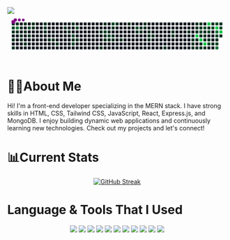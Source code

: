 ![](https://i.ibb.co/kyM7FML/Black-and-White-Gradient-Personal-Linked-In-Banner.png)
<svg viewBox="-16 -32 880 192" width="880" height="192" xmlns="http://www.w3.org/2000/svg"><desc>Generated with https://github.com/Platane/snk</desc><style>:root{--cb:#1b1f230a;--cs:purple;--ce:#161b22;--c0:#161b22;--c1:#01311f;--c2:#034525;--c3:#0f6d31;--c4:#00c647}.c{shape-rendering:geometricPrecision;fill:var(--ce);stroke-width:1px;stroke:var(--cb);animation:none 50500ms linear infinite;width:12px;height:12px}@keyframes c0{0.19%{fill:var(--c1)}0.21%,100%{fill:var(--ce)}}.c.c0{fill:var(--c1);animation-name:c0}@keyframes c1{74.05%{fill:var(--c2)}74.07%,100%{fill:var(--ce)}}.c.c1{fill:var(--c2);animation-name:c1}@keyframes c2{40.98%{fill:var(--c1)}41%,100%{fill:var(--ce)}}.c.c2{fill:var(--c1);animation-name:c2}@keyframes c3{41.38%{fill:var(--c1)}41.4%,100%{fill:var(--ce)}}.c.c3{fill:var(--c1);animation-name:c3}@keyframes c4{41.77%{fill:var(--c1)}41.79%,100%{fill:var(--ce)}}.c.c4{fill:var(--c1);animation-name:c4}@keyframes c5{0.39%{fill:var(--c1)}0.41%,100%{fill:var(--ce)}}.c.c5{fill:var(--c1);animation-name:c5}@keyframes c6{74.25%{fill:var(--c3)}74.27%,100%{fill:var(--ce)}}.c.c6{fill:var(--c3);animation-name:c6}@keyframes c7{40.78%{fill:var(--c1)}40.8%,100%{fill:var(--ce)}}.c.c7{fill:var(--c1);animation-name:c7}@keyframes c8{40.39%{fill:var(--c1)}40.41%,100%{fill:var(--ce)}}.c.c8{fill:var(--c1);animation-name:c8}@keyframes c9{38.8%{fill:var(--c1)}38.82%,100%{fill:var(--ce)}}.c.c9{fill:var(--c1);animation-name:c9}@keyframes ca{38.6%{fill:var(--c1)}38.62%,100%{fill:var(--ce)}}.c.ca{fill:var(--c1);animation-name:ca}@keyframes cb{0.78%{fill:var(--c1)}0.8%,100%{fill:var(--ce)}}.c.cb{fill:var(--c1);animation-name:cb}@keyframes cc{39.2%{fill:var(--c1)}39.22%,100%{fill:var(--ce)}}.c.cc{fill:var(--c1);animation-name:cc}@keyframes cd{38.21%{fill:var(--c1)}38.23%,100%{fill:var(--ce)}}.c.cd{fill:var(--c1);animation-name:cd}@keyframes ce{72.86%{fill:var(--c2)}72.88%,100%{fill:var(--ce)}}.c.ce{fill:var(--c2);animation-name:ce}@keyframes cf{39.59%{fill:var(--c1)}39.61%,100%{fill:var(--ce)}}.c.cf{fill:var(--c1);animation-name:cf}@keyframes cg{1.18%{fill:var(--c1)}1.2%,100%{fill:var(--ce)}}.c.cg{fill:var(--c1);animation-name:cg}@keyframes ch{1.38%{fill:var(--c1)}1.4%,100%{fill:var(--ce)}}.c.ch{fill:var(--c1);animation-name:ch}@keyframes ci{2.17%{fill:var(--c1)}2.19%,100%{fill:var(--ce)}}.c.ci{fill:var(--c1);animation-name:ci}@keyframes cj{1.97%{fill:var(--c1)}1.99%,100%{fill:var(--ce)}}.c.cj{fill:var(--c1);animation-name:cj}@keyframes ck{2.96%{fill:var(--c1)}2.98%,100%{fill:var(--ce)}}.c.ck{fill:var(--c1);animation-name:ck}@keyframes cl{3.55%{fill:var(--c1)}3.57%,100%{fill:var(--ce)}}.c.cl{fill:var(--c1);animation-name:cl}@keyframes cm{3.75%{fill:var(--c1)}3.77%,100%{fill:var(--ce)}}.c.cm{fill:var(--c1);animation-name:cm}@keyframes cn{4.15%{fill:var(--c1)}4.17%,100%{fill:var(--ce)}}.c.cn{fill:var(--c1);animation-name:cn}@keyframes co{6.52%{fill:var(--c1)}6.54%,100%{fill:var(--ce)}}.c.co{fill:var(--c1);animation-name:co}@keyframes cp{6.13%{fill:var(--c1)}6.15%,100%{fill:var(--ce)}}.c.cp{fill:var(--c1);animation-name:cp}@keyframes cq{7.12%{fill:var(--c1)}7.14%,100%{fill:var(--ce)}}.c.cq{fill:var(--c1);animation-name:cq}@keyframes cr{69.1%{fill:var(--c2)}69.12%,100%{fill:var(--ce)}}.c.cr{fill:var(--c2);animation-name:cr}@keyframes cs{5.14%{fill:var(--c1)}5.16%,100%{fill:var(--ce)}}.c.cs{fill:var(--c1);animation-name:cs}@keyframes ct{69.49%{fill:var(--c2)}69.51%,100%{fill:var(--ce)}}.c.ct{fill:var(--c2);animation-name:ct}@keyframes cu{70.49%{fill:var(--c2)}70.51%,100%{fill:var(--ce)}}.c.cu{fill:var(--c2);animation-name:cu}@keyframes cv{5.34%{fill:var(--c1)}5.36%,100%{fill:var(--ce)}}.c.cv{fill:var(--c1);animation-name:cv}@keyframes cw{32.66%{fill:var(--c1)}32.68%,100%{fill:var(--ce)}}.c.cw{fill:var(--c1);animation-name:cw}@keyframes cx{34.25%{fill:var(--c1)}34.27%,100%{fill:var(--ce)}}.c.cx{fill:var(--c1);animation-name:cx}@keyframes cy{8.7%{fill:var(--c1)}8.72%,100%{fill:var(--ce)}}.c.cy{fill:var(--c1);animation-name:cy}@keyframes cz{66.92%{fill:var(--c2)}66.94%,100%{fill:var(--ce)}}.c.cz{fill:var(--c2);animation-name:cz}@keyframes c10{33.06%{fill:var(--c1)}33.08%,100%{fill:var(--ce)}}.c.c10{fill:var(--c1);animation-name:c10}@keyframes c11{33.26%{fill:var(--c1)}33.28%,100%{fill:var(--ce)}}.c.c11{fill:var(--c1);animation-name:c11}@keyframes c12{31.87%{fill:var(--c1)}31.89%,100%{fill:var(--ce)}}.c.c12{fill:var(--c1);animation-name:c12}@keyframes c13{67.32%{fill:var(--c2)}67.34%,100%{fill:var(--ce)}}.c.c13{fill:var(--c2);animation-name:c13}@keyframes c14{33.46%{fill:var(--c1)}33.48%,100%{fill:var(--ce)}}.c.c14{fill:var(--c1);animation-name:c14}@keyframes c15{66.13%{fill:var(--c2)}66.15%,100%{fill:var(--ce)}}.c.c15{fill:var(--c2);animation-name:c15}@keyframes c16{9.3%{fill:var(--c1)}9.32%,100%{fill:var(--ce)}}.c.c16{fill:var(--c1);animation-name:c16}@keyframes c17{31.48%{fill:var(--c1)}31.5%,100%{fill:var(--ce)}}.c.c17{fill:var(--c1);animation-name:c17}@keyframes c18{31.28%{fill:var(--c1)}31.3%,100%{fill:var(--ce)}}.c.c18{fill:var(--c1);animation-name:c18}@keyframes c19{9.69%{fill:var(--c1)}9.71%,100%{fill:var(--ce)}}.c.c19{fill:var(--c1);animation-name:c19}@keyframes c1a{30.88%{fill:var(--c1)}30.9%,100%{fill:var(--ce)}}.c.c1a{fill:var(--c1);animation-name:c1a}@keyframes c1b{10.29%{fill:var(--c1)}10.31%,100%{fill:var(--ce)}}.c.c1b{fill:var(--c1);animation-name:c1b}@keyframes c1c{64.74%{fill:var(--c2)}64.76%,100%{fill:var(--ce)}}.c.c1c{fill:var(--c2);animation-name:c1c}@keyframes c1d{11.87%{fill:var(--c1)}11.89%,100%{fill:var(--ce)}}.c.c1d{fill:var(--c1);animation-name:c1d}@keyframes c1e{11.48%{fill:var(--c1)}11.5%,100%{fill:var(--ce)}}.c.c1e{fill:var(--c1);animation-name:c1e}@keyframes c1f{11.67%{fill:var(--c1)}11.69%,100%{fill:var(--ce)}}.c.c1f{fill:var(--c1);animation-name:c1f}@keyframes c1g{11.08%{fill:var(--c1)}11.1%,100%{fill:var(--ce)}}.c.c1g{fill:var(--c1);animation-name:c1g}@keyframes c1h{11.28%{fill:var(--c1)}11.3%,100%{fill:var(--ce)}}.c.c1h{fill:var(--c1);animation-name:c1h}@keyframes c1i{13.26%{fill:var(--c1)}13.28%,100%{fill:var(--ce)}}.c.c1i{fill:var(--c1);animation-name:c1i}@keyframes c1j{12.66%{fill:var(--c1)}12.68%,100%{fill:var(--ce)}}.c.c1j{fill:var(--c1);animation-name:c1j}@keyframes c1k{13.65%{fill:var(--c1)}13.67%,100%{fill:var(--ce)}}.c.c1k{fill:var(--c1);animation-name:c1k}@keyframes c1l{12.86%{fill:var(--c1)}12.88%,100%{fill:var(--ce)}}.c.c1l{fill:var(--c1);animation-name:c1l}@keyframes c1m{14.84%{fill:var(--c1)}14.86%,100%{fill:var(--ce)}}.c.c1m{fill:var(--c1);animation-name:c1m}@keyframes c1n{16.03%{fill:var(--c1)}16.05%,100%{fill:var(--ce)}}.c.c1n{fill:var(--c1);animation-name:c1n}@keyframes c1o{15.83%{fill:var(--c1)}15.85%,100%{fill:var(--ce)}}.c.c1o{fill:var(--c1);animation-name:c1o}@keyframes c1p{16.82%{fill:var(--c1)}16.84%,100%{fill:var(--ce)}}.c.c1p{fill:var(--c1);animation-name:c1p}@keyframes c1q{19%{fill:var(--c1)}19.02%,100%{fill:var(--ce)}}.c.c1q{fill:var(--c1);animation-name:c1q}@keyframes c1r{27.12%{fill:var(--c1)}27.14%,100%{fill:var(--ce)}}.c.c1r{fill:var(--c1);animation-name:c1r}@keyframes c1s{26.92%{fill:var(--c1)}26.94%,100%{fill:var(--ce)}}.c.c1s{fill:var(--c1);animation-name:c1s}@keyframes c1t{18.01%{fill:var(--c1)}18.03%,100%{fill:var(--ce)}}.c.c1t{fill:var(--c1);animation-name:c1t}@keyframes c1u{17.42%{fill:var(--c1)}17.44%,100%{fill:var(--ce)}}.c.c1u{fill:var(--c1);animation-name:c1u}@keyframes c1v{17.22%{fill:var(--c1)}17.24%,100%{fill:var(--ce)}}.c.c1v{fill:var(--c1);animation-name:c1v}@keyframes c1w{86.72%{fill:var(--c4)}86.74%,100%{fill:var(--ce)}}.c.c1w{fill:var(--c4);animation-name:c1w}@keyframes c1x{19.2%{fill:var(--c1)}19.22%,100%{fill:var(--ce)}}.c.c1x{fill:var(--c1);animation-name:c1x}@keyframes c1y{26.72%{fill:var(--c1)}26.74%,100%{fill:var(--ce)}}.c.c1y{fill:var(--c1);animation-name:c1y}@keyframes c1z{17.81%{fill:var(--c1)}17.83%,100%{fill:var(--ce)}}.c.c1z{fill:var(--c1);animation-name:c1z}@keyframes c20{17.61%{fill:var(--c1)}17.63%,100%{fill:var(--ce)}}.c.c20{fill:var(--c1);animation-name:c20}@keyframes c21{53.06%{fill:var(--c2)}53.08%,100%{fill:var(--ce)}}.c.c21{fill:var(--c2);animation-name:c21}@keyframes c22{52.86%{fill:var(--c1)}52.88%,100%{fill:var(--ce)}}.c.c22{fill:var(--c1);animation-name:c22}@keyframes c23{86.33%{fill:var(--c4)}86.35%,100%{fill:var(--ce)}}.c.c23{fill:var(--c4);animation-name:c23}@keyframes c24{19.59%{fill:var(--c1)}19.61%,100%{fill:var(--ce)}}.c.c24{fill:var(--c1);animation-name:c24}@keyframes c25{19.79%{fill:var(--c1)}19.81%,100%{fill:var(--ce)}}.c.c25{fill:var(--c1);animation-name:c25}@keyframes c26{56.62%{fill:var(--c2)}56.64%,100%{fill:var(--ce)}}.c.c26{fill:var(--c2);animation-name:c26}@keyframes c27{53.26%{fill:var(--c1)}53.28%,100%{fill:var(--ce)}}.c.c27{fill:var(--c1);animation-name:c27}@keyframes c28{24.94%{fill:var(--c1)}24.96%,100%{fill:var(--ce)}}.c.c28{fill:var(--c1);animation-name:c28}@keyframes c29{24.74%{fill:var(--c1)}24.76%,100%{fill:var(--ce)}}.c.c29{fill:var(--c1);animation-name:c29}@keyframes c2a{85.93%{fill:var(--c4)}85.95%,100%{fill:var(--ce)}}.c.c2a{fill:var(--c4);animation-name:c2a}@keyframes c2b{19.99%{fill:var(--c1)}20.01%,100%{fill:var(--ce)}}.c.c2b{fill:var(--c1);animation-name:c2b}@keyframes c2c{87.91%{fill:var(--c4)}87.93%,100%{fill:var(--ce)}}.c.c2c{fill:var(--c4);animation-name:c2c}@keyframes c2d{56.43%{fill:var(--c1)}56.45%,100%{fill:var(--ce)}}.c.c2d{fill:var(--c1);animation-name:c2d}@keyframes c2e{57.02%{fill:var(--c2)}57.04%,100%{fill:var(--ce)}}.c.c2e{fill:var(--c2);animation-name:c2e}@keyframes c2f{24.54%{fill:var(--c1)}24.56%,100%{fill:var(--ce)}}.c.c2f{fill:var(--c1);animation-name:c2f}@keyframes c2g{58.41%{fill:var(--c2)}58.43%,100%{fill:var(--ce)}}.c.c2g{fill:var(--c2);animation-name:c2g}@keyframes c2h{55.24%{fill:var(--c1)}55.26%,100%{fill:var(--ce)}}.c.c2h{fill:var(--c1);animation-name:c2h}@keyframes c2i{56.23%{fill:var(--c2)}56.25%,100%{fill:var(--ce)}}.c.c2i{fill:var(--c2);animation-name:c2i}@keyframes c2j{20.58%{fill:var(--c1)}20.6%,100%{fill:var(--ce)}}.c.c2j{fill:var(--c1);animation-name:c2j}@keyframes c2k{55.44%{fill:var(--c2)}55.46%,100%{fill:var(--ce)}}.c.c2k{fill:var(--c2);animation-name:c2k}@keyframes c2l{88.5%{fill:var(--c4)}88.52%,100%{fill:var(--ce)}}.c.c2l{fill:var(--c4);animation-name:c2l}@keyframes c2m{84.35%{fill:var(--c3)}84.37%,100%{fill:var(--ce)}}.c.c2m{fill:var(--c3);animation-name:c2m}@keyframes c2n{57.61%{fill:var(--c2)}57.63%,100%{fill:var(--ce)}}.c.c2n{fill:var(--c2);animation-name:c2n}@keyframes c2o{20.98%{fill:var(--c1)}21%,100%{fill:var(--ce)}}.c.c2o{fill:var(--c1);animation-name:c2o}@keyframes c2p{58.01%{fill:var(--c2)}58.03%,100%{fill:var(--ce)}}.c.c2p{fill:var(--c2);animation-name:c2p}@keyframes c2q{85.14%{fill:var(--c3)}85.16%,100%{fill:var(--ce)}}.c.c2q{fill:var(--c3);animation-name:c2q}@keyframes c2r{22.37%{fill:var(--c1)}22.39%,100%{fill:var(--ce)}}.c.c2r{fill:var(--c1);animation-name:c2r}@keyframes c2s{60.19%{fill:var(--c2)}60.21%,100%{fill:var(--ce)}}.c.c2s{fill:var(--c2);animation-name:c2s}@keyframes c2t{88.9%{fill:var(--c4)}88.92%,100%{fill:var(--ce)}}.c.c2t{fill:var(--c4);animation-name:c2t}@keyframes c2u{21.38%{fill:var(--c1)}21.4%,100%{fill:var(--ce)}}.c.c2u{fill:var(--c1);animation-name:c2u}.u{transform-origin:0 0;transform:scale(0,1);animation:none linear 50500ms infinite}@keyframes u0{0.19%{transform:scale(0.000,1)}0.21%,0.39%{transform:scale(0.014,1)}0.41%,0.78%{transform:scale(0.027,1)}0.8%,1.18%{transform:scale(0.041,1)}1.2%,1.38%{transform:scale(0.055,1)}1.4%,1.97%{transform:scale(0.068,1)}1.99%,2.17%{transform:scale(0.082,1)}2.19%,2.96%{transform:scale(0.096,1)}2.98%,3.55%{transform:scale(0.110,1)}3.57%,3.75%{transform:scale(0.123,1)}3.77%,4.15%{transform:scale(0.137,1)}4.17%,5.14%{transform:scale(0.151,1)}5.16%,5.34%{transform:scale(0.164,1)}5.36%,6.13%{transform:scale(0.178,1)}6.15%,6.52%{transform:scale(0.192,1)}6.54%,7.12%{transform:scale(0.205,1)}7.14%,8.7%{transform:scale(0.219,1)}8.72%,9.3%{transform:scale(0.233,1)}9.32%,9.69%{transform:scale(0.247,1)}9.71%,10.29%{transform:scale(0.260,1)}10.31%,11.08%{transform:scale(0.274,1)}11.1%,11.28%{transform:scale(0.288,1)}11.3%,11.48%{transform:scale(0.301,1)}11.5%,11.67%{transform:scale(0.315,1)}11.69%,11.87%{transform:scale(0.329,1)}11.89%,12.66%{transform:scale(0.342,1)}12.68%,12.86%{transform:scale(0.356,1)}12.88%,13.26%{transform:scale(0.370,1)}13.28%,13.65%{transform:scale(0.384,1)}13.67%,14.84%{transform:scale(0.397,1)}14.86%,15.83%{transform:scale(0.411,1)}15.85%,16.03%{transform:scale(0.425,1)}16.05%,16.82%{transform:scale(0.438,1)}16.84%,17.22%{transform:scale(0.452,1)}17.24%,17.42%{transform:scale(0.466,1)}17.44%,17.61%{transform:scale(0.479,1)}17.63%,17.81%{transform:scale(0.493,1)}17.83%,18.01%{transform:scale(0.507,1)}18.03%,19%{transform:scale(0.521,1)}19.02%,19.2%{transform:scale(0.534,1)}19.22%,19.59%{transform:scale(0.548,1)}19.61%,19.79%{transform:scale(0.562,1)}19.81%,19.99%{transform:scale(0.575,1)}20.01%,20.58%{transform:scale(0.589,1)}20.6%,20.98%{transform:scale(0.603,1)}21%,21.38%{transform:scale(0.616,1)}21.4%,22.37%{transform:scale(0.630,1)}22.39%,24.54%{transform:scale(0.644,1)}24.56%,24.74%{transform:scale(0.658,1)}24.76%,24.94%{transform:scale(0.671,1)}24.96%,26.72%{transform:scale(0.685,1)}26.74%,26.92%{transform:scale(0.699,1)}26.94%,27.12%{transform:scale(0.712,1)}27.14%,30.88%{transform:scale(0.726,1)}30.9%,31.28%{transform:scale(0.740,1)}31.3%,31.48%{transform:scale(0.753,1)}31.5%,31.87%{transform:scale(0.767,1)}31.89%,32.66%{transform:scale(0.781,1)}32.68%,33.06%{transform:scale(0.795,1)}33.08%,33.26%{transform:scale(0.808,1)}33.28%,33.46%{transform:scale(0.822,1)}33.48%,34.25%{transform:scale(0.836,1)}34.27%,38.21%{transform:scale(0.849,1)}38.23%,38.6%{transform:scale(0.863,1)}38.62%,38.8%{transform:scale(0.877,1)}38.82%,39.2%{transform:scale(0.890,1)}39.22%,39.59%{transform:scale(0.904,1)}39.61%,40.39%{transform:scale(0.918,1)}40.41%,40.78%{transform:scale(0.932,1)}40.8%,40.98%{transform:scale(0.945,1)}41%,41.38%{transform:scale(0.959,1)}41.4%,41.77%{transform:scale(0.973,1)}41.79%,52.86%{transform:scale(0.986,1)}52.88%,100%{transform:scale(1.000,1)}}.u.u0{fill:var(--c1);animation-name:u0;transform-origin:0.0px 0}@keyframes u1{53.06%{transform:scale(0.000,1)}53.08%,100%{transform:scale(1.000,1)}}.u.u1{fill:var(--c2);animation-name:u1;transform-origin:601.0px 0}@keyframes u2{53.26%{transform:scale(0.000,1)}53.28%,55.24%{transform:scale(0.500,1)}55.26%,100%{transform:scale(1.000,1)}}.u.u2{fill:var(--c1);animation-name:u2;transform-origin:609.2px 0}@keyframes u3{55.44%{transform:scale(0.000,1)}55.46%,56.23%{transform:scale(0.500,1)}56.25%,100%{transform:scale(1.000,1)}}.u.u3{fill:var(--c2);animation-name:u3;transform-origin:625.7px 0}@keyframes u4{56.43%{transform:scale(0.000,1)}56.45%,100%{transform:scale(1.000,1)}}.u.u4{fill:var(--c1);animation-name:u4;transform-origin:642.2px 0}@keyframes u5{56.62%{transform:scale(0.000,1)}56.64%,57.02%{transform:scale(0.067,1)}57.04%,57.61%{transform:scale(0.133,1)}57.63%,58.01%{transform:scale(0.200,1)}58.03%,58.41%{transform:scale(0.267,1)}58.43%,60.19%{transform:scale(0.333,1)}60.21%,64.74%{transform:scale(0.400,1)}64.76%,66.13%{transform:scale(0.467,1)}66.15%,66.92%{transform:scale(0.533,1)}66.94%,67.32%{transform:scale(0.600,1)}67.34%,69.1%{transform:scale(0.667,1)}69.12%,69.49%{transform:scale(0.733,1)}69.51%,70.49%{transform:scale(0.800,1)}70.51%,72.86%{transform:scale(0.867,1)}72.88%,74.05%{transform:scale(0.933,1)}74.07%,100%{transform:scale(1.000,1)}}.u.u5{fill:var(--c2);animation-name:u5;transform-origin:650.4px 0}@keyframes u6{74.25%{transform:scale(0.000,1)}74.27%,84.35%{transform:scale(0.333,1)}84.37%,85.14%{transform:scale(0.667,1)}85.16%,100%{transform:scale(1.000,1)}}.u.u6{fill:var(--c3);animation-name:u6;transform-origin:773.9px 0}@keyframes u7{85.93%{transform:scale(0.000,1)}85.95%,86.33%{transform:scale(0.167,1)}86.35%,86.72%{transform:scale(0.333,1)}86.74%,87.91%{transform:scale(0.500,1)}87.93%,88.5%{transform:scale(0.667,1)}88.52%,88.9%{transform:scale(0.833,1)}88.92%,100%{transform:scale(1.000,1)}}.u.u7{fill:var(--c4);animation-name:u7;transform-origin:798.6px 0}.s{shape-rendering:geometricPrecision;fill:var(--cs);animation:none linear 50500ms infinite}@keyframes s0{0%,99.8%{transform:translate(0px,-16px)}0.2%,73.86%{transform:translate(0px,0px)}1.19%,98.61%{transform:translate(80px,0px)}1.39%,98.42%{transform:translate(80px,16px)}1.98%,2.77%{transform:translate(128px,16px)}2.18%{transform:translate(128px,0px)}2.38%{transform:translate(144px,0px)}2.57%{transform:translate(144px,16px)}2.97%{transform:translate(128px,32px)}3.17%{transform:translate(144px,32px)}3.56%{transform:translate(144px,64px)}3.96%{transform:translate(176px,64px)}4.16%{transform:translate(176px,80px)}4.75%,36.04%{transform:translate(224px,80px)}4.95%{transform:translate(224px,64px)}5.35%{transform:translate(256px,64px)}5.74%{transform:translate(256px,32px)}6.14%{transform:translate(224px,32px)}6.34%{transform:translate(224px,16px)}6.53%{transform:translate(208px,16px)}6.73%{transform:translate(208px,0px)}8.91%{transform:translate(384px,0px)}9.11%,32.08%{transform:translate(384px,16px)}9.5%{transform:translate(416px,16px)}9.7%{transform:translate(416px,0px)}11.09%{transform:translate(528px,0px)}11.29%{transform:translate(528px,16px)}11.49%{transform:translate(512px,16px)}11.68%{transform:translate(512px,32px)}11.88%{transform:translate(496px,32px)}12.08%{transform:translate(496px,48px)}12.87%{transform:translate(560px,48px)}13.07%{transform:translate(560px,32px)}13.27%{transform:translate(544px,32px)}13.66%{transform:translate(544px,64px)}14.46%{transform:translate(608px,64px)}14.85%{transform:translate(608px,96px)}15.25%{transform:translate(640px,96px)}16.04%{transform:translate(640px,32px)}17.23%,86.93%{transform:translate(736px,32px)}17.43%{transform:translate(736px,16px)}17.62%{transform:translate(752px,16px)}17.82%,54.26%{transform:translate(752px,0px)}18.22%{transform:translate(720px,0px)}19.01%,27.33%{transform:translate(720px,64px)}19.21%{transform:translate(736px,64px)}19.41%{transform:translate(736px,80px)}19.6%{transform:translate(752px,80px)}19.8%{transform:translate(752px,96px)}20.4%,25.94%,51.68%,85.35%{transform:translate(800px,96px)}20.79%,52.08%{transform:translate(800px,64px)}21.19%,23.96%{transform:translate(832px,64px)}21.39%,23.76%{transform:translate(832px,48px)}21.58%,23.56%{transform:translate(848px,48px)}22.18%{transform:translate(848px,0px)}22.38%,60.4%{transform:translate(832px,0px)}22.57%{transform:translate(832px,-16px)}22.77%{transform:translate(848px,-16px)}24.75%,52.48%,86.14%{transform:translate(768px,64px)}24.95%,52.67%,53.47%{transform:translate(768px,48px)}25.35%,57.43%{transform:translate(800px,48px)}26.93%{transform:translate(720px,96px)}31.29%{transform:translate(400px,64px)}31.68%{transform:translate(400px,32px)}31.88%,67.13%{transform:translate(384px,32px)}32.48%{transform:translate(352px,16px)}32.87%{transform:translate(352px,48px)}33.07%{transform:translate(368px,48px)}33.27%{transform:translate(368px,64px)}33.47%{transform:translate(384px,64px)}33.66%{transform:translate(384px,80px)}34.06%{transform:translate(352px,80px)}34.26%{transform:translate(352px,96px)}35.84%{transform:translate(224px,96px)}38.22%{transform:translate(48px,80px)}38.42%{transform:translate(48px,64px)}38.61%{transform:translate(32px,64px)}39.01%,40.59%{transform:translate(32px,32px)}39.41%{transform:translate(64px,32px)}39.6%{transform:translate(64px,48px)}39.8%{transform:translate(48px,48px)}40.2%{transform:translate(48px,16px)}40.4%{transform:translate(32px,16px)}40.99%{transform:translate(0px,32px)}41.78%{transform:translate(0px,96px)}52.87%,53.66%,86.53%{transform:translate(752px,48px)}53.07%{transform:translate(752px,32px)}53.27%,56.83%{transform:translate(768px,32px)}54.46%{transform:translate(768px,0px)}54.65%{transform:translate(768px,-16px)}55.05%,55.84%{transform:translate(800px,-16px)}55.25%,60.79%{transform:translate(800px,0px)}55.45%,88.32%{transform:translate(816px,0px)}55.64%{transform:translate(816px,-16px)}56.24%,60.99%,83.96%{transform:translate(800px,16px)}56.63%{transform:translate(768px,16px)}57.23%,84.16%{transform:translate(800px,32px)}57.62%{transform:translate(816px,48px)}58.02%{transform:translate(816px,80px)}58.42%{transform:translate(784px,80px)}58.61%{transform:translate(784px,64px)}59.41%{transform:translate(848px,64px)}60%{transform:translate(848px,16px)}60.2%,88.71%{transform:translate(832px,16px)}64.75%{transform:translate(496px,16px)}64.95%{transform:translate(496px,0px)}66.53%{transform:translate(368px,0px)}66.93%{transform:translate(368px,32px)}67.33%{transform:translate(384px,48px)}69.11%{transform:translate(240px,48px)}69.5%{transform:translate(240px,80px)}69.7%{transform:translate(256px,80px)}70.5%{transform:translate(256px,16px)}72.87%{transform:translate(64px,16px)}73.07%,98.81%{transform:translate(64px,0px)}74.06%{transform:translate(0px,16px)}84.36%{transform:translate(816px,32px)}85.15%{transform:translate(816px,96px)}85.54%{transform:translate(800px,80px)}85.94%{transform:translate(768px,80px)}86.34%{transform:translate(752px,64px)}86.73%{transform:translate(736px,48px)}87.52%{transform:translate(784px,32px)}87.92%{transform:translate(784px,0px)}88.51%{transform:translate(816px,16px)}88.91%{transform:translate(832px,32px)}97.23%{transform:translate(160px,32px)}97.43%{transform:translate(160px,16px)}99.01%{transform:translate(64px,-16px)}}.s.s0{transform:translate(0px,-16px);animation-name:s0}@keyframes s1{0%,99.8%{transform:translate(16px,-16px)}0.2%{transform:translate(0px,-16px)}0.4%,74.06%{transform:translate(0px,0px)}1.39%,98.81%{transform:translate(80px,0px)}1.58%,98.61%{transform:translate(80px,16px)}2.18%,2.97%{transform:translate(128px,16px)}2.38%{transform:translate(128px,0px)}2.57%{transform:translate(144px,0px)}2.77%{transform:translate(144px,16px)}3.17%{transform:translate(128px,32px)}3.37%{transform:translate(144px,32px)}3.76%{transform:translate(144px,64px)}4.16%{transform:translate(176px,64px)}4.36%{transform:translate(176px,80px)}4.95%,36.24%{transform:translate(224px,80px)}5.15%{transform:translate(224px,64px)}5.54%{transform:translate(256px,64px)}5.94%{transform:translate(256px,32px)}6.34%{transform:translate(224px,32px)}6.53%{transform:translate(224px,16px)}6.73%{transform:translate(208px,16px)}6.93%{transform:translate(208px,0px)}9.11%{transform:translate(384px,0px)}9.31%,32.28%{transform:translate(384px,16px)}9.7%{transform:translate(416px,16px)}9.9%{transform:translate(416px,0px)}11.29%{transform:translate(528px,0px)}11.49%{transform:translate(528px,16px)}11.68%{transform:translate(512px,16px)}11.88%{transform:translate(512px,32px)}12.08%{transform:translate(496px,32px)}12.28%{transform:translate(496px,48px)}13.07%{transform:translate(560px,48px)}13.27%{transform:translate(560px,32px)}13.47%{transform:translate(544px,32px)}13.86%{transform:translate(544px,64px)}14.65%{transform:translate(608px,64px)}15.05%{transform:translate(608px,96px)}15.45%{transform:translate(640px,96px)}16.24%{transform:translate(640px,32px)}17.43%,87.13%{transform:translate(736px,32px)}17.62%{transform:translate(736px,16px)}17.82%{transform:translate(752px,16px)}18.02%,54.46%{transform:translate(752px,0px)}18.42%{transform:translate(720px,0px)}19.21%,27.52%{transform:translate(720px,64px)}19.41%{transform:translate(736px,64px)}19.6%{transform:translate(736px,80px)}19.8%{transform:translate(752px,80px)}20%{transform:translate(752px,96px)}20.59%,26.14%,51.88%,85.54%{transform:translate(800px,96px)}20.99%,52.28%{transform:translate(800px,64px)}21.39%,24.16%{transform:translate(832px,64px)}21.58%,23.96%{transform:translate(832px,48px)}21.78%,23.76%{transform:translate(848px,48px)}22.38%{transform:translate(848px,0px)}22.57%,60.59%{transform:translate(832px,0px)}22.77%{transform:translate(832px,-16px)}22.97%{transform:translate(848px,-16px)}24.95%,52.67%,86.34%{transform:translate(768px,64px)}25.15%,52.87%,53.66%{transform:translate(768px,48px)}25.54%,57.62%{transform:translate(800px,48px)}27.13%{transform:translate(720px,96px)}31.49%{transform:translate(400px,64px)}31.88%{transform:translate(400px,32px)}32.08%,67.33%{transform:translate(384px,32px)}32.67%{transform:translate(352px,16px)}33.07%{transform:translate(352px,48px)}33.27%{transform:translate(368px,48px)}33.47%{transform:translate(368px,64px)}33.66%{transform:translate(384px,64px)}33.86%{transform:translate(384px,80px)}34.26%{transform:translate(352px,80px)}34.46%{transform:translate(352px,96px)}36.04%{transform:translate(224px,96px)}38.42%{transform:translate(48px,80px)}38.61%{transform:translate(48px,64px)}38.81%{transform:translate(32px,64px)}39.21%,40.79%{transform:translate(32px,32px)}39.6%{transform:translate(64px,32px)}39.8%{transform:translate(64px,48px)}40%{transform:translate(48px,48px)}40.4%{transform:translate(48px,16px)}40.59%{transform:translate(32px,16px)}41.19%{transform:translate(0px,32px)}41.98%{transform:translate(0px,96px)}53.07%,53.86%,86.73%{transform:translate(752px,48px)}53.27%{transform:translate(752px,32px)}53.47%,57.03%{transform:translate(768px,32px)}54.65%{transform:translate(768px,0px)}54.85%{transform:translate(768px,-16px)}55.25%,56.04%{transform:translate(800px,-16px)}55.45%,60.99%{transform:translate(800px,0px)}55.64%,88.51%{transform:translate(816px,0px)}55.84%{transform:translate(816px,-16px)}56.44%,61.19%,84.16%{transform:translate(800px,16px)}56.83%{transform:translate(768px,16px)}57.43%,84.36%{transform:translate(800px,32px)}57.82%{transform:translate(816px,48px)}58.22%{transform:translate(816px,80px)}58.61%{transform:translate(784px,80px)}58.81%{transform:translate(784px,64px)}59.6%{transform:translate(848px,64px)}60.2%{transform:translate(848px,16px)}60.4%,88.91%{transform:translate(832px,16px)}64.95%{transform:translate(496px,16px)}65.15%{transform:translate(496px,0px)}66.73%{transform:translate(368px,0px)}67.13%{transform:translate(368px,32px)}67.52%{transform:translate(384px,48px)}69.31%{transform:translate(240px,48px)}69.7%{transform:translate(240px,80px)}69.9%{transform:translate(256px,80px)}70.69%{transform:translate(256px,16px)}73.07%{transform:translate(64px,16px)}73.27%,99.01%{transform:translate(64px,0px)}74.26%{transform:translate(0px,16px)}84.55%{transform:translate(816px,32px)}85.35%{transform:translate(816px,96px)}85.74%{transform:translate(800px,80px)}86.14%{transform:translate(768px,80px)}86.53%{transform:translate(752px,64px)}86.93%{transform:translate(736px,48px)}87.72%{transform:translate(784px,32px)}88.12%{transform:translate(784px,0px)}88.71%{transform:translate(816px,16px)}89.11%{transform:translate(832px,32px)}97.43%{transform:translate(160px,32px)}97.62%{transform:translate(160px,16px)}99.21%{transform:translate(64px,-16px)}}.s.s1{transform:translate(16px,-16px);animation-name:s1}@keyframes s2{0%,99.8%{transform:translate(32px,-16px)}0.4%{transform:translate(0px,-16px)}0.59%,74.26%{transform:translate(0px,0px)}1.58%,99.01%{transform:translate(80px,0px)}1.78%,98.81%{transform:translate(80px,16px)}2.38%,3.17%{transform:translate(128px,16px)}2.57%{transform:translate(128px,0px)}2.77%{transform:translate(144px,0px)}2.97%{transform:translate(144px,16px)}3.37%{transform:translate(128px,32px)}3.56%{transform:translate(144px,32px)}3.96%{transform:translate(144px,64px)}4.36%{transform:translate(176px,64px)}4.55%{transform:translate(176px,80px)}5.15%,36.44%{transform:translate(224px,80px)}5.35%{transform:translate(224px,64px)}5.74%{transform:translate(256px,64px)}6.14%{transform:translate(256px,32px)}6.53%{transform:translate(224px,32px)}6.73%{transform:translate(224px,16px)}6.93%{transform:translate(208px,16px)}7.13%{transform:translate(208px,0px)}9.31%{transform:translate(384px,0px)}9.5%,32.48%{transform:translate(384px,16px)}9.9%{transform:translate(416px,16px)}10.1%{transform:translate(416px,0px)}11.49%{transform:translate(528px,0px)}11.68%{transform:translate(528px,16px)}11.88%{transform:translate(512px,16px)}12.08%{transform:translate(512px,32px)}12.28%{transform:translate(496px,32px)}12.48%{transform:translate(496px,48px)}13.27%{transform:translate(560px,48px)}13.47%{transform:translate(560px,32px)}13.66%{transform:translate(544px,32px)}14.06%{transform:translate(544px,64px)}14.85%{transform:translate(608px,64px)}15.25%{transform:translate(608px,96px)}15.64%{transform:translate(640px,96px)}16.44%{transform:translate(640px,32px)}17.62%,87.33%{transform:translate(736px,32px)}17.82%{transform:translate(736px,16px)}18.02%{transform:translate(752px,16px)}18.22%,54.65%{transform:translate(752px,0px)}18.61%{transform:translate(720px,0px)}19.41%,27.72%{transform:translate(720px,64px)}19.6%{transform:translate(736px,64px)}19.8%{transform:translate(736px,80px)}20%{transform:translate(752px,80px)}20.2%{transform:translate(752px,96px)}20.79%,26.34%,52.08%,85.74%{transform:translate(800px,96px)}21.19%,52.48%{transform:translate(800px,64px)}21.58%,24.36%{transform:translate(832px,64px)}21.78%,24.16%{transform:translate(832px,48px)}21.98%,23.96%{transform:translate(848px,48px)}22.57%{transform:translate(848px,0px)}22.77%,60.79%{transform:translate(832px,0px)}22.97%{transform:translate(832px,-16px)}23.17%{transform:translate(848px,-16px)}25.15%,52.87%,86.53%{transform:translate(768px,64px)}25.35%,53.07%,53.86%{transform:translate(768px,48px)}25.74%,57.82%{transform:translate(800px,48px)}27.33%{transform:translate(720px,96px)}31.68%{transform:translate(400px,64px)}32.08%{transform:translate(400px,32px)}32.28%,67.52%{transform:translate(384px,32px)}32.87%{transform:translate(352px,16px)}33.27%{transform:translate(352px,48px)}33.47%{transform:translate(368px,48px)}33.66%{transform:translate(368px,64px)}33.86%{transform:translate(384px,64px)}34.06%{transform:translate(384px,80px)}34.46%{transform:translate(352px,80px)}34.65%{transform:translate(352px,96px)}36.24%{transform:translate(224px,96px)}38.61%{transform:translate(48px,80px)}38.81%{transform:translate(48px,64px)}39.01%{transform:translate(32px,64px)}39.41%,40.99%{transform:translate(32px,32px)}39.8%{transform:translate(64px,32px)}40%{transform:translate(64px,48px)}40.2%{transform:translate(48px,48px)}40.59%{transform:translate(48px,16px)}40.79%{transform:translate(32px,16px)}41.39%{transform:translate(0px,32px)}42.18%{transform:translate(0px,96px)}53.27%,54.06%,86.93%{transform:translate(752px,48px)}53.47%{transform:translate(752px,32px)}53.66%,57.23%{transform:translate(768px,32px)}54.85%{transform:translate(768px,0px)}55.05%{transform:translate(768px,-16px)}55.45%,56.24%{transform:translate(800px,-16px)}55.64%,61.19%{transform:translate(800px,0px)}55.84%,88.71%{transform:translate(816px,0px)}56.04%{transform:translate(816px,-16px)}56.63%,61.39%,84.36%{transform:translate(800px,16px)}57.03%{transform:translate(768px,16px)}57.62%,84.55%{transform:translate(800px,32px)}58.02%{transform:translate(816px,48px)}58.42%{transform:translate(816px,80px)}58.81%{transform:translate(784px,80px)}59.01%{transform:translate(784px,64px)}59.8%{transform:translate(848px,64px)}60.4%{transform:translate(848px,16px)}60.59%,89.11%{transform:translate(832px,16px)}65.15%{transform:translate(496px,16px)}65.35%{transform:translate(496px,0px)}66.93%{transform:translate(368px,0px)}67.33%{transform:translate(368px,32px)}67.72%{transform:translate(384px,48px)}69.5%{transform:translate(240px,48px)}69.9%{transform:translate(240px,80px)}70.1%{transform:translate(256px,80px)}70.89%{transform:translate(256px,16px)}73.27%{transform:translate(64px,16px)}73.47%,99.21%{transform:translate(64px,0px)}74.46%{transform:translate(0px,16px)}84.75%{transform:translate(816px,32px)}85.54%{transform:translate(816px,96px)}85.94%{transform:translate(800px,80px)}86.34%{transform:translate(768px,80px)}86.73%{transform:translate(752px,64px)}87.13%{transform:translate(736px,48px)}87.92%{transform:translate(784px,32px)}88.32%{transform:translate(784px,0px)}88.91%{transform:translate(816px,16px)}89.31%{transform:translate(832px,32px)}97.62%{transform:translate(160px,32px)}97.82%{transform:translate(160px,16px)}99.41%{transform:translate(64px,-16px)}}.s.s2{transform:translate(32px,-16px);animation-name:s2}@keyframes s3{0%,99.8%{transform:translate(48px,-16px)}0.59%{transform:translate(0px,-16px)}0.79%,74.46%{transform:translate(0px,0px)}1.78%,99.21%{transform:translate(80px,0px)}1.98%,99.01%{transform:translate(80px,16px)}2.57%,3.37%{transform:translate(128px,16px)}2.77%{transform:translate(128px,0px)}2.97%{transform:translate(144px,0px)}3.17%{transform:translate(144px,16px)}3.56%{transform:translate(128px,32px)}3.76%{transform:translate(144px,32px)}4.16%{transform:translate(144px,64px)}4.55%{transform:translate(176px,64px)}4.75%{transform:translate(176px,80px)}5.35%,36.63%{transform:translate(224px,80px)}5.54%{transform:translate(224px,64px)}5.94%{transform:translate(256px,64px)}6.34%{transform:translate(256px,32px)}6.73%{transform:translate(224px,32px)}6.93%{transform:translate(224px,16px)}7.13%{transform:translate(208px,16px)}7.33%{transform:translate(208px,0px)}9.5%{transform:translate(384px,0px)}9.7%,32.67%{transform:translate(384px,16px)}10.1%{transform:translate(416px,16px)}10.3%{transform:translate(416px,0px)}11.68%{transform:translate(528px,0px)}11.88%{transform:translate(528px,16px)}12.08%{transform:translate(512px,16px)}12.28%{transform:translate(512px,32px)}12.48%{transform:translate(496px,32px)}12.67%{transform:translate(496px,48px)}13.47%{transform:translate(560px,48px)}13.66%{transform:translate(560px,32px)}13.86%{transform:translate(544px,32px)}14.26%{transform:translate(544px,64px)}15.05%{transform:translate(608px,64px)}15.45%{transform:translate(608px,96px)}15.84%{transform:translate(640px,96px)}16.63%{transform:translate(640px,32px)}17.82%,87.52%{transform:translate(736px,32px)}18.02%{transform:translate(736px,16px)}18.22%{transform:translate(752px,16px)}18.42%,54.85%{transform:translate(752px,0px)}18.81%{transform:translate(720px,0px)}19.6%,27.92%{transform:translate(720px,64px)}19.8%{transform:translate(736px,64px)}20%{transform:translate(736px,80px)}20.2%{transform:translate(752px,80px)}20.4%{transform:translate(752px,96px)}20.99%,26.53%,52.28%,85.94%{transform:translate(800px,96px)}21.39%,52.67%{transform:translate(800px,64px)}21.78%,24.55%{transform:translate(832px,64px)}21.98%,24.36%{transform:translate(832px,48px)}22.18%,24.16%{transform:translate(848px,48px)}22.77%{transform:translate(848px,0px)}22.97%,60.99%{transform:translate(832px,0px)}23.17%{transform:translate(832px,-16px)}23.37%{transform:translate(848px,-16px)}25.35%,53.07%,86.73%{transform:translate(768px,64px)}25.54%,53.27%,54.06%{transform:translate(768px,48px)}25.94%,58.02%{transform:translate(800px,48px)}27.52%{transform:translate(720px,96px)}31.88%{transform:translate(400px,64px)}32.28%{transform:translate(400px,32px)}32.48%,67.72%{transform:translate(384px,32px)}33.07%{transform:translate(352px,16px)}33.47%{transform:translate(352px,48px)}33.66%{transform:translate(368px,48px)}33.86%{transform:translate(368px,64px)}34.06%{transform:translate(384px,64px)}34.26%{transform:translate(384px,80px)}34.65%{transform:translate(352px,80px)}34.85%{transform:translate(352px,96px)}36.44%{transform:translate(224px,96px)}38.81%{transform:translate(48px,80px)}39.01%{transform:translate(48px,64px)}39.21%{transform:translate(32px,64px)}39.6%,41.19%{transform:translate(32px,32px)}40%{transform:translate(64px,32px)}40.2%{transform:translate(64px,48px)}40.4%{transform:translate(48px,48px)}40.79%{transform:translate(48px,16px)}40.99%{transform:translate(32px,16px)}41.58%{transform:translate(0px,32px)}42.38%{transform:translate(0px,96px)}53.47%,54.26%,87.13%{transform:translate(752px,48px)}53.66%{transform:translate(752px,32px)}53.86%,57.43%{transform:translate(768px,32px)}55.05%{transform:translate(768px,0px)}55.25%{transform:translate(768px,-16px)}55.64%,56.44%{transform:translate(800px,-16px)}55.84%,61.39%{transform:translate(800px,0px)}56.04%,88.91%{transform:translate(816px,0px)}56.24%{transform:translate(816px,-16px)}56.83%,61.58%,84.55%{transform:translate(800px,16px)}57.23%{transform:translate(768px,16px)}57.82%,84.75%{transform:translate(800px,32px)}58.22%{transform:translate(816px,48px)}58.61%{transform:translate(816px,80px)}59.01%{transform:translate(784px,80px)}59.21%{transform:translate(784px,64px)}60%{transform:translate(848px,64px)}60.59%{transform:translate(848px,16px)}60.79%,89.31%{transform:translate(832px,16px)}65.35%{transform:translate(496px,16px)}65.54%{transform:translate(496px,0px)}67.13%{transform:translate(368px,0px)}67.52%{transform:translate(368px,32px)}67.92%{transform:translate(384px,48px)}69.7%{transform:translate(240px,48px)}70.1%{transform:translate(240px,80px)}70.3%{transform:translate(256px,80px)}71.09%{transform:translate(256px,16px)}73.47%{transform:translate(64px,16px)}73.66%,99.41%{transform:translate(64px,0px)}74.65%{transform:translate(0px,16px)}84.95%{transform:translate(816px,32px)}85.74%{transform:translate(816px,96px)}86.14%{transform:translate(800px,80px)}86.53%{transform:translate(768px,80px)}86.93%{transform:translate(752px,64px)}87.33%{transform:translate(736px,48px)}88.12%{transform:translate(784px,32px)}88.51%{transform:translate(784px,0px)}89.11%{transform:translate(816px,16px)}89.5%{transform:translate(832px,32px)}97.82%{transform:translate(160px,32px)}98.02%{transform:translate(160px,16px)}99.6%{transform:translate(64px,-16px)}}.s.s3{transform:translate(48px,-16px);animation-name:s3}</style><rect class="c c0" x="2" y="2" rx="2" ry="2"/><rect class="c c1" x="2" y="18" rx="2" ry="2"/><rect class="c c2" x="2" y="34" rx="2" ry="2"/><rect class="c" x="2" y="50" rx="2" ry="2"/><rect class="c c3" x="2" y="66" rx="2" ry="2"/><rect class="c" x="2" y="82" rx="2" ry="2"/><rect class="c c4" x="2" y="98" rx="2" ry="2"/><rect class="c c5" x="18" y="2" rx="2" ry="2"/><rect class="c c6" x="18" y="18" rx="2" ry="2"/><rect class="c c7" x="18" y="34" rx="2" ry="2"/><rect class="c" x="18" y="50" rx="2" ry="2"/><rect class="c" x="18" y="66" rx="2" ry="2"/><rect class="c" x="18" y="82" rx="2" ry="2"/><rect class="c" x="18" y="98" rx="2" ry="2"/><rect class="c" x="34" y="2" rx="2" ry="2"/><rect class="c c8" x="34" y="18" rx="2" ry="2"/><rect class="c" x="34" y="34" rx="2" ry="2"/><rect class="c c9" x="34" y="50" rx="2" ry="2"/><rect class="c ca" x="34" y="66" rx="2" ry="2"/><rect class="c" x="34" y="82" rx="2" ry="2"/><rect class="c" x="34" y="98" rx="2" ry="2"/><rect class="c cb" x="50" y="2" rx="2" ry="2"/><rect class="c" x="50" y="18" rx="2" ry="2"/><rect class="c cc" x="50" y="34" rx="2" ry="2"/><rect class="c" x="50" y="50" rx="2" ry="2"/><rect class="c" x="50" y="66" rx="2" ry="2"/><rect class="c cd" x="50" y="82" rx="2" ry="2"/><rect class="c" x="50" y="98" rx="2" ry="2"/><rect class="c" x="66" y="2" rx="2" ry="2"/><rect class="c ce" x="66" y="18" rx="2" ry="2"/><rect class="c" x="66" y="34" rx="2" ry="2"/><rect class="c cf" x="66" y="50" rx="2" ry="2"/><rect class="c" x="66" y="66" rx="2" ry="2"/><rect class="c" x="66" y="82" rx="2" ry="2"/><rect class="c" x="66" y="98" rx="2" ry="2"/><rect class="c cg" x="82" y="2" rx="2" ry="2"/><rect class="c ch" x="82" y="18" rx="2" ry="2"/><rect class="c" x="82" y="34" rx="2" ry="2"/><rect class="c" x="82" y="50" rx="2" ry="2"/><rect class="c" x="82" y="66" rx="2" ry="2"/><rect class="c" x="82" y="82" rx="2" ry="2"/><rect class="c" x="82" y="98" rx="2" ry="2"/><rect class="c" x="98" y="2" rx="2" ry="2"/><rect class="c" x="98" y="18" rx="2" ry="2"/><rect class="c" x="98" y="34" rx="2" ry="2"/><rect class="c" x="98" y="50" rx="2" ry="2"/><rect class="c" x="98" y="66" rx="2" ry="2"/><rect class="c" x="98" y="82" rx="2" ry="2"/><rect class="c" x="98" y="98" rx="2" ry="2"/><rect class="c" x="114" y="2" rx="2" ry="2"/><rect class="c" x="114" y="18" rx="2" ry="2"/><rect class="c" x="114" y="34" rx="2" ry="2"/><rect class="c" x="114" y="50" rx="2" ry="2"/><rect class="c" x="114" y="66" rx="2" ry="2"/><rect class="c" x="114" y="82" rx="2" ry="2"/><rect class="c" x="114" y="98" rx="2" ry="2"/><rect class="c ci" x="130" y="2" rx="2" ry="2"/><rect class="c cj" x="130" y="18" rx="2" ry="2"/><rect class="c ck" x="130" y="34" rx="2" ry="2"/><rect class="c" x="130" y="50" rx="2" ry="2"/><rect class="c" x="130" y="66" rx="2" ry="2"/><rect class="c" x="130" y="82" rx="2" ry="2"/><rect class="c" x="130" y="98" rx="2" ry="2"/><rect class="c" x="146" y="2" rx="2" ry="2"/><rect class="c" x="146" y="18" rx="2" ry="2"/><rect class="c" x="146" y="34" rx="2" ry="2"/><rect class="c" x="146" y="50" rx="2" ry="2"/><rect class="c cl" x="146" y="66" rx="2" ry="2"/><rect class="c" x="146" y="82" rx="2" ry="2"/><rect class="c" x="146" y="98" rx="2" ry="2"/><rect class="c" x="162" y="2" rx="2" ry="2"/><rect class="c" x="162" y="18" rx="2" ry="2"/><rect class="c" x="162" y="34" rx="2" ry="2"/><rect class="c" x="162" y="50" rx="2" ry="2"/><rect class="c cm" x="162" y="66" rx="2" ry="2"/><rect class="c" x="162" y="82" rx="2" ry="2"/><rect class="c" x="162" y="98" rx="2" ry="2"/><rect class="c" x="178" y="2" rx="2" ry="2"/><rect class="c" x="178" y="18" rx="2" ry="2"/><rect class="c" x="178" y="34" rx="2" ry="2"/><rect class="c" x="178" y="50" rx="2" ry="2"/><rect class="c" x="178" y="66" rx="2" ry="2"/><rect class="c cn" x="178" y="82" rx="2" ry="2"/><rect class="c" x="178" y="98" rx="2" ry="2"/><rect class="c" x="194" y="2" rx="2" ry="2"/><rect class="c" x="194" y="18" rx="2" ry="2"/><rect class="c" x="194" y="34" rx="2" ry="2"/><rect class="c" x="194" y="50" rx="2" ry="2"/><rect class="c" x="194" y="66" rx="2" ry="2"/><rect class="c" x="194" y="82" rx="2" ry="2"/><rect class="c" x="194" y="98" rx="2" ry="2"/><rect class="c" x="210" y="2" rx="2" ry="2"/><rect class="c co" x="210" y="18" rx="2" ry="2"/><rect class="c" x="210" y="34" rx="2" ry="2"/><rect class="c" x="210" y="50" rx="2" ry="2"/><rect class="c" x="210" y="66" rx="2" ry="2"/><rect class="c" x="210" y="82" rx="2" ry="2"/><rect class="c" x="210" y="98" rx="2" ry="2"/><rect class="c" x="226" y="2" rx="2" ry="2"/><rect class="c" x="226" y="18" rx="2" ry="2"/><rect class="c cp" x="226" y="34" rx="2" ry="2"/><rect class="c" x="226" y="50" rx="2" ry="2"/><rect class="c" x="226" y="66" rx="2" ry="2"/><rect class="c" x="226" y="82" rx="2" ry="2"/><rect class="c" x="226" y="98" rx="2" ry="2"/><rect class="c cq" x="242" y="2" rx="2" ry="2"/><rect class="c" x="242" y="18" rx="2" ry="2"/><rect class="c" x="242" y="34" rx="2" ry="2"/><rect class="c cr" x="242" y="50" rx="2" ry="2"/><rect class="c cs" x="242" y="66" rx="2" ry="2"/><rect class="c ct" x="242" y="82" rx="2" ry="2"/><rect class="c" x="242" y="98" rx="2" ry="2"/><rect class="c" x="258" y="2" rx="2" ry="2"/><rect class="c cu" x="258" y="18" rx="2" ry="2"/><rect class="c" x="258" y="34" rx="2" ry="2"/><rect class="c" x="258" y="50" rx="2" ry="2"/><rect class="c cv" x="258" y="66" rx="2" ry="2"/><rect class="c" x="258" y="82" rx="2" ry="2"/><rect class="c" x="258" y="98" rx="2" ry="2"/><rect class="c" x="274" y="2" rx="2" ry="2"/><rect class="c" x="274" y="18" rx="2" ry="2"/><rect class="c" x="274" y="34" rx="2" ry="2"/><rect class="c" x="274" y="50" rx="2" ry="2"/><rect class="c" x="274" y="66" rx="2" ry="2"/><rect class="c" x="274" y="82" rx="2" ry="2"/><rect class="c" x="274" y="98" rx="2" ry="2"/><rect class="c" x="290" y="2" rx="2" ry="2"/><rect class="c" x="290" y="18" rx="2" ry="2"/><rect class="c" x="290" y="34" rx="2" ry="2"/><rect class="c" x="290" y="50" rx="2" ry="2"/><rect class="c" x="290" y="66" rx="2" ry="2"/><rect class="c" x="290" y="82" rx="2" ry="2"/><rect class="c" x="290" y="98" rx="2" ry="2"/><rect class="c" x="306" y="2" rx="2" ry="2"/><rect class="c" x="306" y="18" rx="2" ry="2"/><rect class="c" x="306" y="34" rx="2" ry="2"/><rect class="c" x="306" y="50" rx="2" ry="2"/><rect class="c" x="306" y="66" rx="2" ry="2"/><rect class="c" x="306" y="82" rx="2" ry="2"/><rect class="c" x="306" y="98" rx="2" ry="2"/><rect class="c" x="322" y="2" rx="2" ry="2"/><rect class="c" x="322" y="18" rx="2" ry="2"/><rect class="c" x="322" y="34" rx="2" ry="2"/><rect class="c" x="322" y="50" rx="2" ry="2"/><rect class="c" x="322" y="66" rx="2" ry="2"/><rect class="c" x="322" y="82" rx="2" ry="2"/><rect class="c" x="322" y="98" rx="2" ry="2"/><rect class="c" x="338" y="2" rx="2" ry="2"/><rect class="c" x="338" y="18" rx="2" ry="2"/><rect class="c" x="338" y="34" rx="2" ry="2"/><rect class="c" x="338" y="50" rx="2" ry="2"/><rect class="c" x="338" y="66" rx="2" ry="2"/><rect class="c" x="338" y="82" rx="2" ry="2"/><rect class="c" x="338" y="98" rx="2" ry="2"/><rect class="c" x="354" y="2" rx="2" ry="2"/><rect class="c" x="354" y="18" rx="2" ry="2"/><rect class="c cw" x="354" y="34" rx="2" ry="2"/><rect class="c" x="354" y="50" rx="2" ry="2"/><rect class="c" x="354" y="66" rx="2" ry="2"/><rect class="c" x="354" y="82" rx="2" ry="2"/><rect class="c cx" x="354" y="98" rx="2" ry="2"/><rect class="c cy" x="370" y="2" rx="2" ry="2"/><rect class="c" x="370" y="18" rx="2" ry="2"/><rect class="c cz" x="370" y="34" rx="2" ry="2"/><rect class="c c10" x="370" y="50" rx="2" ry="2"/><rect class="c c11" x="370" y="66" rx="2" ry="2"/><rect class="c" x="370" y="82" rx="2" ry="2"/><rect class="c" x="370" y="98" rx="2" ry="2"/><rect class="c" x="386" y="2" rx="2" ry="2"/><rect class="c" x="386" y="18" rx="2" ry="2"/><rect class="c c12" x="386" y="34" rx="2" ry="2"/><rect class="c c13" x="386" y="50" rx="2" ry="2"/><rect class="c c14" x="386" y="66" rx="2" ry="2"/><rect class="c" x="386" y="82" rx="2" ry="2"/><rect class="c" x="386" y="98" rx="2" ry="2"/><rect class="c c15" x="402" y="2" rx="2" ry="2"/><rect class="c c16" x="402" y="18" rx="2" ry="2"/><rect class="c" x="402" y="34" rx="2" ry="2"/><rect class="c c17" x="402" y="50" rx="2" ry="2"/><rect class="c c18" x="402" y="66" rx="2" ry="2"/><rect class="c" x="402" y="82" rx="2" ry="2"/><rect class="c" x="402" y="98" rx="2" ry="2"/><rect class="c c19" x="418" y="2" rx="2" ry="2"/><rect class="c" x="418" y="18" rx="2" ry="2"/><rect class="c" x="418" y="34" rx="2" ry="2"/><rect class="c" x="418" y="50" rx="2" ry="2"/><rect class="c" x="418" y="66" rx="2" ry="2"/><rect class="c" x="418" y="82" rx="2" ry="2"/><rect class="c" x="418" y="98" rx="2" ry="2"/><rect class="c" x="434" y="2" rx="2" ry="2"/><rect class="c" x="434" y="18" rx="2" ry="2"/><rect class="c" x="434" y="34" rx="2" ry="2"/><rect class="c" x="434" y="50" rx="2" ry="2"/><rect class="c c1a" x="434" y="66" rx="2" ry="2"/><rect class="c" x="434" y="82" rx="2" ry="2"/><rect class="c" x="434" y="98" rx="2" ry="2"/><rect class="c" x="450" y="2" rx="2" ry="2"/><rect class="c" x="450" y="18" rx="2" ry="2"/><rect class="c" x="450" y="34" rx="2" ry="2"/><rect class="c" x="450" y="50" rx="2" ry="2"/><rect class="c" x="450" y="66" rx="2" ry="2"/><rect class="c" x="450" y="82" rx="2" ry="2"/><rect class="c" x="450" y="98" rx="2" ry="2"/><rect class="c c1b" x="466" y="2" rx="2" ry="2"/><rect class="c" x="466" y="18" rx="2" ry="2"/><rect class="c" x="466" y="34" rx="2" ry="2"/><rect class="c" x="466" y="50" rx="2" ry="2"/><rect class="c" x="466" y="66" rx="2" ry="2"/><rect class="c" x="466" y="82" rx="2" ry="2"/><rect class="c" x="466" y="98" rx="2" ry="2"/><rect class="c" x="482" y="2" rx="2" ry="2"/><rect class="c" x="482" y="18" rx="2" ry="2"/><rect class="c" x="482" y="34" rx="2" ry="2"/><rect class="c" x="482" y="50" rx="2" ry="2"/><rect class="c" x="482" y="66" rx="2" ry="2"/><rect class="c" x="482" y="82" rx="2" ry="2"/><rect class="c" x="482" y="98" rx="2" ry="2"/><rect class="c" x="498" y="2" rx="2" ry="2"/><rect class="c c1c" x="498" y="18" rx="2" ry="2"/><rect class="c c1d" x="498" y="34" rx="2" ry="2"/><rect class="c" x="498" y="50" rx="2" ry="2"/><rect class="c" x="498" y="66" rx="2" ry="2"/><rect class="c" x="498" y="82" rx="2" ry="2"/><rect class="c" x="498" y="98" rx="2" ry="2"/><rect class="c" x="514" y="2" rx="2" ry="2"/><rect class="c c1e" x="514" y="18" rx="2" ry="2"/><rect class="c c1f" x="514" y="34" rx="2" ry="2"/><rect class="c" x="514" y="50" rx="2" ry="2"/><rect class="c" x="514" y="66" rx="2" ry="2"/><rect class="c" x="514" y="82" rx="2" ry="2"/><rect class="c" x="514" y="98" rx="2" ry="2"/><rect class="c c1g" x="530" y="2" rx="2" ry="2"/><rect class="c c1h" x="530" y="18" rx="2" ry="2"/><rect class="c" x="530" y="34" rx="2" ry="2"/><rect class="c" x="530" y="50" rx="2" ry="2"/><rect class="c" x="530" y="66" rx="2" ry="2"/><rect class="c" x="530" y="82" rx="2" ry="2"/><rect class="c" x="530" y="98" rx="2" ry="2"/><rect class="c" x="546" y="2" rx="2" ry="2"/><rect class="c" x="546" y="18" rx="2" ry="2"/><rect class="c c1i" x="546" y="34" rx="2" ry="2"/><rect class="c c1j" x="546" y="50" rx="2" ry="2"/><rect class="c c1k" x="546" y="66" rx="2" ry="2"/><rect class="c" x="546" y="82" rx="2" ry="2"/><rect class="c" x="546" y="98" rx="2" ry="2"/><rect class="c" x="562" y="2" rx="2" ry="2"/><rect class="c" x="562" y="18" rx="2" ry="2"/><rect class="c" x="562" y="34" rx="2" ry="2"/><rect class="c c1l" x="562" y="50" rx="2" ry="2"/><rect class="c" x="562" y="66" rx="2" ry="2"/><rect class="c" x="562" y="82" rx="2" ry="2"/><rect class="c" x="562" y="98" rx="2" ry="2"/><rect class="c" x="578" y="2" rx="2" ry="2"/><rect class="c" x="578" y="18" rx="2" ry="2"/><rect class="c" x="578" y="34" rx="2" ry="2"/><rect class="c" x="578" y="50" rx="2" ry="2"/><rect class="c" x="578" y="66" rx="2" ry="2"/><rect class="c" x="578" y="82" rx="2" ry="2"/><rect class="c" x="578" y="98" rx="2" ry="2"/><rect class="c" x="594" y="2" rx="2" ry="2"/><rect class="c" x="594" y="18" rx="2" ry="2"/><rect class="c" x="594" y="34" rx="2" ry="2"/><rect class="c" x="594" y="50" rx="2" ry="2"/><rect class="c" x="594" y="66" rx="2" ry="2"/><rect class="c" x="594" y="82" rx="2" ry="2"/><rect class="c" x="594" y="98" rx="2" ry="2"/><rect class="c" x="610" y="2" rx="2" ry="2"/><rect class="c" x="610" y="18" rx="2" ry="2"/><rect class="c" x="610" y="34" rx="2" ry="2"/><rect class="c" x="610" y="50" rx="2" ry="2"/><rect class="c" x="610" y="66" rx="2" ry="2"/><rect class="c" x="610" y="82" rx="2" ry="2"/><rect class="c c1m" x="610" y="98" rx="2" ry="2"/><rect class="c" x="626" y="2" rx="2" ry="2"/><rect class="c" x="626" y="18" rx="2" ry="2"/><rect class="c" x="626" y="34" rx="2" ry="2"/><rect class="c" x="626" y="50" rx="2" ry="2"/><rect class="c" x="626" y="66" rx="2" ry="2"/><rect class="c" x="626" y="82" rx="2" ry="2"/><rect class="c" x="626" y="98" rx="2" ry="2"/><rect class="c" x="642" y="2" rx="2" ry="2"/><rect class="c" x="642" y="18" rx="2" ry="2"/><rect class="c c1n" x="642" y="34" rx="2" ry="2"/><rect class="c c1o" x="642" y="50" rx="2" ry="2"/><rect class="c" x="642" y="66" rx="2" ry="2"/><rect class="c" x="642" y="82" rx="2" ry="2"/><rect class="c" x="642" y="98" rx="2" ry="2"/><rect class="c" x="658" y="2" rx="2" ry="2"/><rect class="c" x="658" y="18" rx="2" ry="2"/><rect class="c" x="658" y="34" rx="2" ry="2"/><rect class="c" x="658" y="50" rx="2" ry="2"/><rect class="c" x="658" y="66" rx="2" ry="2"/><rect class="c" x="658" y="82" rx="2" ry="2"/><rect class="c" x="658" y="98" rx="2" ry="2"/><rect class="c" x="674" y="2" rx="2" ry="2"/><rect class="c" x="674" y="18" rx="2" ry="2"/><rect class="c" x="674" y="34" rx="2" ry="2"/><rect class="c" x="674" y="50" rx="2" ry="2"/><rect class="c" x="674" y="66" rx="2" ry="2"/><rect class="c" x="674" y="82" rx="2" ry="2"/><rect class="c" x="674" y="98" rx="2" ry="2"/><rect class="c" x="690" y="2" rx="2" ry="2"/><rect class="c" x="690" y="18" rx="2" ry="2"/><rect class="c" x="690" y="34" rx="2" ry="2"/><rect class="c" x="690" y="50" rx="2" ry="2"/><rect class="c" x="690" y="66" rx="2" ry="2"/><rect class="c" x="690" y="82" rx="2" ry="2"/><rect class="c" x="690" y="98" rx="2" ry="2"/><rect class="c" x="706" y="2" rx="2" ry="2"/><rect class="c" x="706" y="18" rx="2" ry="2"/><rect class="c c1p" x="706" y="34" rx="2" ry="2"/><rect class="c" x="706" y="50" rx="2" ry="2"/><rect class="c" x="706" y="66" rx="2" ry="2"/><rect class="c" x="706" y="82" rx="2" ry="2"/><rect class="c" x="706" y="98" rx="2" ry="2"/><rect class="c" x="722" y="2" rx="2" ry="2"/><rect class="c" x="722" y="18" rx="2" ry="2"/><rect class="c" x="722" y="34" rx="2" ry="2"/><rect class="c" x="722" y="50" rx="2" ry="2"/><rect class="c c1q" x="722" y="66" rx="2" ry="2"/><rect class="c c1r" x="722" y="82" rx="2" ry="2"/><rect class="c c1s" x="722" y="98" rx="2" ry="2"/><rect class="c c1t" x="738" y="2" rx="2" ry="2"/><rect class="c c1u" x="738" y="18" rx="2" ry="2"/><rect class="c c1v" x="738" y="34" rx="2" ry="2"/><rect class="c c1w" x="738" y="50" rx="2" ry="2"/><rect class="c c1x" x="738" y="66" rx="2" ry="2"/><rect class="c" x="738" y="82" rx="2" ry="2"/><rect class="c c1y" x="738" y="98" rx="2" ry="2"/><rect class="c c1z" x="754" y="2" rx="2" ry="2"/><rect class="c c20" x="754" y="18" rx="2" ry="2"/><rect class="c c21" x="754" y="34" rx="2" ry="2"/><rect class="c c22" x="754" y="50" rx="2" ry="2"/><rect class="c c23" x="754" y="66" rx="2" ry="2"/><rect class="c c24" x="754" y="82" rx="2" ry="2"/><rect class="c c25" x="754" y="98" rx="2" ry="2"/><rect class="c" x="770" y="2" rx="2" ry="2"/><rect class="c c26" x="770" y="18" rx="2" ry="2"/><rect class="c c27" x="770" y="34" rx="2" ry="2"/><rect class="c c28" x="770" y="50" rx="2" ry="2"/><rect class="c c29" x="770" y="66" rx="2" ry="2"/><rect class="c c2a" x="770" y="82" rx="2" ry="2"/><rect class="c c2b" x="770" y="98" rx="2" ry="2"/><rect class="c c2c" x="786" y="2" rx="2" ry="2"/><rect class="c c2d" x="786" y="18" rx="2" ry="2"/><rect class="c c2e" x="786" y="34" rx="2" ry="2"/><rect class="c" x="786" y="50" rx="2" ry="2"/><rect class="c c2f" x="786" y="66" rx="2" ry="2"/><rect class="c c2g" x="786" y="82" rx="2" ry="2"/><rect class="c" x="786" y="98" rx="2" ry="2"/><rect class="c c2h" x="802" y="2" rx="2" ry="2"/><rect class="c c2i" x="802" y="18" rx="2" ry="2"/><rect class="c" x="802" y="34" rx="2" ry="2"/><rect class="c" x="802" y="50" rx="2" ry="2"/><rect class="c" x="802" y="66" rx="2" ry="2"/><rect class="c c2j" x="802" y="82" rx="2" ry="2"/><rect class="c" x="802" y="98" rx="2" ry="2"/><rect class="c c2k" x="818" y="2" rx="2" ry="2"/><rect class="c c2l" x="818" y="18" rx="2" ry="2"/><rect class="c c2m" x="818" y="34" rx="2" ry="2"/><rect class="c c2n" x="818" y="50" rx="2" ry="2"/><rect class="c c2o" x="818" y="66" rx="2" ry="2"/><rect class="c c2p" x="818" y="82" rx="2" ry="2"/><rect class="c c2q" x="818" y="98" rx="2" ry="2"/><rect class="c c2r" x="834" y="2" rx="2" ry="2"/><rect class="c c2s" x="834" y="18" rx="2" ry="2"/><rect class="c c2t" x="834" y="34" rx="2" ry="2"/><rect class="c c2u" x="834" y="50" rx="2" ry="2"/><rect class="u u0" height="12" width="601.6" x="0.0" y="144"/><rect class="u u1" height="12" width="8.8" x="601.0" y="144"/><rect class="u u2" height="12" width="17.1" x="609.2" y="144"/><rect class="u u3" height="12" width="17.1" x="625.7" y="144"/><rect class="u u4" height="12" width="8.8" x="642.2" y="144"/><rect class="u u5" height="12" width="124.1" x="650.4" y="144"/><rect class="u u6" height="12" width="25.3" x="773.9" y="144"/><rect class="u u7" height="12" width="50.0" x="798.6" y="144"/><rect class="s s0" x="0.8" y="0.8" width="14.4" height="14.4" rx="4.5" ry="4.5"/><rect class="s s1" x="1.8" y="1.8" width="12.3" height="12.3" rx="4.1" ry="4.1"/><rect class="s s2" x="2.6" y="2.6" width="10.8" height="10.8" rx="3.6" ry="3.6"/><rect class="s s3" x="3.0" y="3.0" width="9.9" height="9.9" rx="3.3" ry="3.3"/></svg>

# 🧑‍💻About Me
Hi! I'm a front-end developer specializing in the MERN stack. I have strong skills in HTML, CSS, Tailwind CSS, JavaScript, React, Express.js, and MongoDB. I enjoy building dynamic web applications and continuously learning new technologies. Check out my projects and let's connect!

# 📊Current Stats

<div align="center">
  <a href="https://github.com/shakurShirajul" style="display: block; margin: auto;">
    <img src="https://streak-stats.demolab.com?user=shakurShirajul&theme=transparent&hide_border=true" alt="GitHub Streak" />
  </a>
</div>

# Language & Tools That I Used
<p align="center">
<img src="https://github.com/mir-hussain/mir-hussain/blob/main/images/icons/c.png"/>
<img src="https://github.com/mir-hussain/mir-hussain/blob/main/images/icons/cpp.png"/>
<img src="https://github.com/mir-hussain/mir-hussain/blob/main/images/icons/HTML.png"/>
<img src="https://github.com/mir-hussain/mir-hussain/blob/main/images/icons/css.png"/>
<img src="https://github.com/mir-hussain/mir-hussain/blob/main/images/icons/JavaScript.png"/>
<img src="https://github.com/mir-hussain/mir-hussain/blob/main/images/icons/tailwind.png"/>
<img src="https://github.com/mir-hussain/mir-hussain/blob/main/images/icons/firebase.png"/>
<img src="https://github.com/mir-hussain/mir-hussain/blob/main/images/icons/react.png"/>
<img src="https://github.com/mir-hussain/mir-hussain/blob/main/images/icons/node.png"/>
<img src="https://github.com/mir-hussain/mir-hussain/blob/main/images/icons/express.png"/>
<img src="https://github.com/mir-hussain/mir-hussain/blob/main/images/icons/mongo.png"/>
</p>


